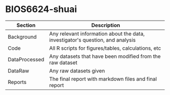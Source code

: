 # BIOS6624-shuai

| Section       | Description                                                  |
| ------------- | ------------------------------------------------------------ |
| Background    | Any relevant information about the data, investigator's question, and analysis |
| Code          | All R scripts for figures/tables, calculations, etc          |
| DataProcessed | Any datasets that have been modified from the raw dataset    |
| DataRaw       | Any raw datasets given                                       |
| Reports       | The final report with markdown files and final report        |